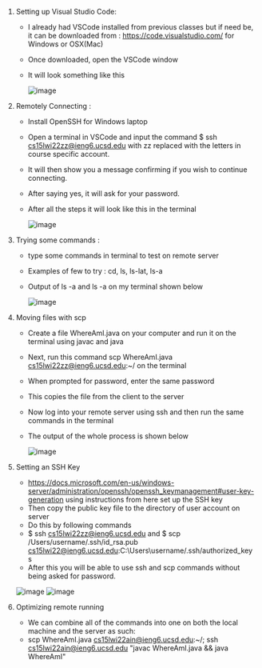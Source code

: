 1. Setting up Visual Studio Code:
   - I already had VSCode installed from previous classes but if need be, it can be downloaded from : https://code.visualstudio.com/ for Windows or OSX(Mac)
   - Once downloaded, open the VSCode window
   - It will look something like this
   
      ![image](https://user-images.githubusercontent.com/97641897/149424347-a3918030-49b1-4ea8-bcbb-5cacd6e48a77.png)
 
 2. Remotely Connecting :
    - Install OpenSSH for Windows laptop
    - Open a terminal in VSCode and input the command $ ssh cs15lwi22zz@ieng6.ucsd.edu with zz replaced with the letters in course specific account. 
    - It will then show you a message confirming if you wish to continue connecting. 
    - After saying yes, it will ask for your password. 
    - After all the steps it will look like this in the terminal

        ![image](https://user-images.githubusercontent.com/97641897/149426038-a5de1d38-6fcf-4554-bd13-2a83fba76172.png)

3. Trying some commands : 
    - type some commands in terminal to test on remote server 
    - Examples of few to try : cd, ls, ls-lat, ls-a
    - Output of ls -a and ls -a on my terminal shown below
    
      ![image](https://user-images.githubusercontent.com/97641897/149426825-fc7f8023-2d88-4e12-8c97-db3a56e02c23.png)

4. Moving files with scp
    - Create a file WhereAmI.java on your computer and run it on the terminal using javac and java
    - Next, run this command scp WhereAmI.java cs15lwi22zz@ieng6.ucsd.edu:~/ on the terminal
    - When prompted for password, enter the same password
    - This copies the file from the client to the server
    - Now log into your remote server using ssh and then run the same commands in the terminal
    - The output of the whole process is shown below

      ![image](https://user-images.githubusercontent.com/97641897/149428043-66a3c22d-aad5-4cfc-8668-1809b1848e8d.png)
      
5. Setting an SSH Key
    - https://docs.microsoft.com/en-us/windows-server/administration/openssh/openssh_keymanagement#user-key-generation using instructions from here set up the SSH key
    - Then copy the public key file to the directory of user account on server
    - Do this by following commands
    - $ ssh cs15lwi22zz@ieng6.ucsd.edu and $ scp /Users/username/.ssh/id_rsa.pub cs15lwi22@ieng6.ucsd.edu:C:\Users\username/.ssh/authorized_keys 
    - After this you will be able to use ssh and scp commands without being asked for password.

   ![image](https://user-images.githubusercontent.com/97641897/149431993-01c50847-77f8-4e1f-b04b-3b4e029314d6.png)
    ![image](https://user-images.githubusercontent.com/97641897/149600016-62e3911a-f5f2-446c-b05e-902693af1645.png)
   
6. Optimizing remote running
    - We can combine all of the commands into one on both the local machine and the server as such:
    - scp WhereAmI.java cs15lwi22ain@ieng6.ucsd.edu:~/; ssh cs15lwi22ain@ieng6.ucsd.edu "javac WhereAmI.java && java WhereAmI"
    
    




